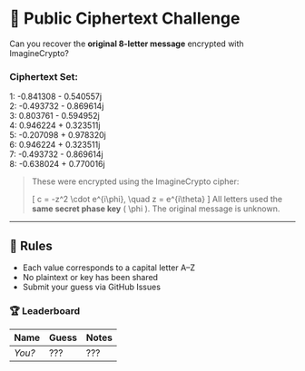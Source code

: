 # 🔐 Public Ciphertext Challenge

Can you recover the **original 8-letter message** encrypted with ImagineCrypto?

### Ciphertext Set:
1: -0.841308 - 0.540557j  
2: -0.493732 - 0.869614j  
3:  0.803761 - 0.594952j  
4:  0.946224 + 0.323511j  
5: -0.207098 + 0.978320j  
6:  0.946224 + 0.323511j  
7: -0.493732 - 0.869614j  
8: -0.638024 + 0.770016j

> These were encrypted using the ImagineCrypto cipher:
>
> \[
> c = -z^2 \cdot e^{i\phi}, \quad z = e^{i\theta}
> \]
> All letters used the **same secret phase key** \( \phi \). The original message is unknown.

---

## 🧠 Rules

- Each value corresponds to a capital letter A–Z
- No plaintext or key has been shared
- Submit your guess via GitHub Issues

### 🏆 Leaderboard

| Name | Guess | Notes |
|------|-------|-------|
| _You?_ | ??? | ??? |
